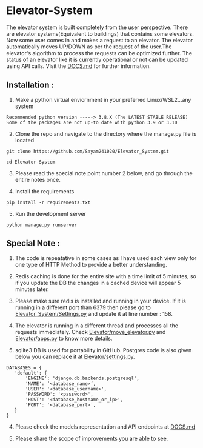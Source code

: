 # Elevator-System
The elevator system is built completely from the user perspective. There are elevator systems(Equivalent to buildings) that contains some elevators. Now some user comes in and makes a request to an elevator. The elevator automatically moves UP/DOWN as per the request of the user.The elevator's algorithm to process the requests can be optimized further. The status of an elevator like it is currently operational or not can be updated using API calls. Visit the [DOCS.md](https://github.com/Sayam241020/Elevator_System/blob/main/DOCS.md) for further information.

## Installation : 
1. Make a python virtual enviornment in your preferred Linux/WSL2...any system
```
Recommended python version -----> 3.8.X (The LATEST STABLE RELEASE)
Some of the packages are not up-to date with python 3.9 or 3.10
```

2. Clone the repo and navigate to the directory where the manage.py file is located
```
git clone https://github.com/Sayam241020/Elevator_System.git
```
```
cd Elevator-System
```

3. Please read the special note point number 2 below, and go through the entire notes once.

4. Install the requirements
```
pip install -r requirements.txt
```
5. Run the development server
```
python manage.py runserver
```

## Special Note :

1. The code is repeatative in some cases as I have used each view only for one type of HTTP Method to provide a better understanding.

2. Redis caching is done for the entire site with a time limit of 5 minutes, so if you update the DB the changes in a cached device will appear 5 minutes later.

3. Please make sure redis is installed and running in your device. If it is running in a different port than 6379 then please go to [Elevator_System/Settings.py](https://github.com/Sayam241020/Elevator_System/blob/main/Elevator/settings.py) and update it at line number : 158.

4. The elevator is running in a different thread and processes all the requests immediately. Check [Elevator/move_elevator.py](https://github.com/Sayam241020/Elevator_System/blob/main/core/move_elevator.py) and [Elevator/apps.py](https://github.com/Sayam241020/Elevator_System/blob/main/core/apps.py) to know more details.

5. sqlite3 DB is used for portability in GitHub. Postgres code is also given below you can replace it at [Elevator/settings.py](https://github.com/Sayam241020/Elevator_System/blob/main/Elevator/settings.py).
```
DATABASES = {
   'default': {
       'ENGINE': 'django.db.backends.postgresql',
       'NAME': ‘<database_name>’,
       'USER': '<database_username>',
       'PASSWORD': '<password>',
       'HOST': '<database_hostname_or_ip>',
       'PORT': '<database_port>',
   }
}
```

4. Please check the models representation and API endpoints at [DOCS.md](https://github.com/Sayam241020/Elevator_System/blob/main/DOCS.md)

5. Please share the scope of improvements you are able to see.
